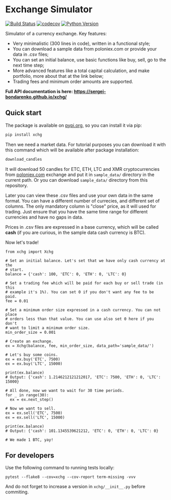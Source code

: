 # Exchange Simulator
[![Build Status](https://github.com/sergei-bondarenko/xchg/workflows/build/badge.svg?branch=master&event=push)](https://github.com/sergei-bondarenko/xchg/actions?query=workflow%3Abuild)
[![codecov](https://codecov.io/gh/sergei-bondarenko/xchg/branch/master/graph/badge.svg)](https://codecov.io/gh/sergei-bondarenko/xchg)
[![Python Version](https://img.shields.io/pypi/pyversions/xchg.svg)](https://pypi.org/project/xchg/)

Simulator of a currency exchange. Key features:
- Very minimalistic (300 lines in code), written in a functional style;
- You can download a sample data from poloniex.com or provide your data in .csv files;
- You can set an initial balance, use basic functions like buy, sell, go to the next time step;
- More advanced features like a total capital calculation, and make portfolio, more about that at the link below;
- Trading fees and minimum order amounts are supported.

**Full API documentation is here: https://sergei-bondarenko.github.io/xchg/**

## Quick start

The package is available on [pypi.org](https://pypi.org/project/xchg/), so you can install it via pip:
```bash
pip install xchg
```

Then we need a market data. For tutorial purposes you can download it with this command which will be available after package installation:
```bash
download_candles
```

It will download 50 candles for ETC, ETH, LTC and XMR cryptocurrencies from [poloniex.com](https://poloniex.com/) exchange and put it in `sample_data/` directory in the current path. Or you can download `sample_data/` directory from this repository.

Later you can view these .csv files and use your own data in the same format. You can have a different number of currecies, and different set of columns. The only mandatory column is "close" price, as it will used for trading. Just ensure that you have the same time range for different currencies and have no gaps in data.

Prices in .csv files are expressed in a base currency, which will be called __cash__ (if you are curious, in the sample data cash currency is BTC).

Now let's trade!

```python3
from xchg import Xchg

# Set an initial balance. Let's set that we have only cash currency at the
# start.
balance = {'cash': 100, 'ETC': 0, 'ETH': 0, 'LTC': 0}

# Set a trading fee which will be paid for each buy or sell trade (in this
# example it's 1%). You can set 0 if you don't want any fee to be paid.
fee = 0.01

# Set a minimum order size expressed in a cash currency. You can not place
# orders less than that value. You can use also set 0 here if you don't
# want to limit a minimum order size.
min_order_size = 0.001

# Create an exchange.
ex = Xchg(balance, fee, min_order_size, data_path='sample_data/')

# Let's buy some coins.
ex = ex.buy('ETC', 7500)
ex = ex.buy('LTC', 15000)

print(ex.balance)
# Output: {'cash': 1.2146212121212017, 'ETC': 7500, 'ETH': 0, 'LTC': 15000}

# All done, now we want to wait for 30 time periods.
for _ in range(30):
  ex = ex.next_step()

# Now we want to sell.
ex = ex.sell('ETC', 7500)
ex = ex.sell('LTC', 15000)

print(ex.balance)
# Output: {'cash': 101.1345539621212, 'ETC': 0, 'ETH': 0, 'LTC': 0}

# We made 1 BTC, yay!
```

## For developers
Use the following command to running tests locally:
```python3
pytest --flake8 --cov=xchg --cov-report term-missing -vvv
```
And do not forget to increase a version in `xchg/__init__.py` before commiting.
